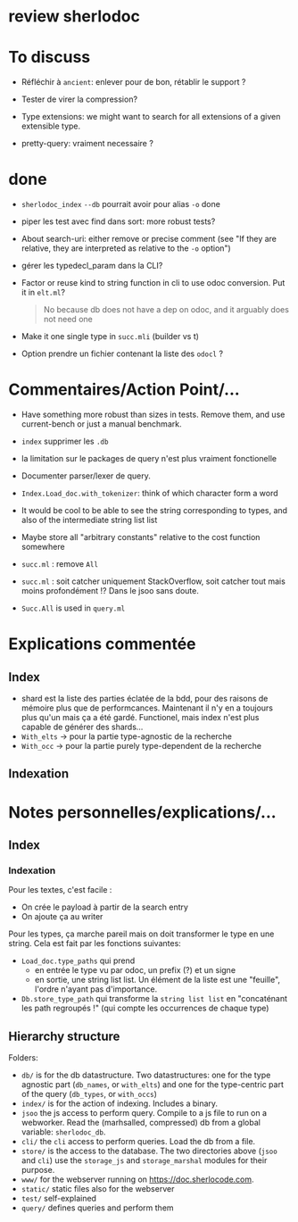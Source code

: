 # review sherlodoc

# To discuss

- Réfléchir à `ancient`: enlever pour de bon, rétablir le support ?
- Tester de virer la compression?
- Type extensions: we might want to search for all extensions of a given extensible type.

- pretty-query: vraiment necessaire ?

# done

- `sherlodoc_index` `--db` pourrait avoir pour alias `-o` done

- piper les test avec find dans sort: more robust tests?

- About search-uri: either remove or precise comment (see "If they are relative,
they are interpreted as relative to the `-o` option")

- gérer les typedecl_param dans la CLI?

- Factor or reuse kind to string function in cli to use odoc conversion. Put it in `elt.ml`?
  > No because db does not have a dep on odoc, and it arguably does not need one

- Make it one single type in `succ.mli` (builder vs t)

- Option prendre un fichier contenant la liste des `odocl` ?

# Commentaires/Action Point/...


- Have something more robust than sizes in tests. Remove them, and use
  current-bench or just a manual benchmark.
- `index` supprimer les `.db`

- la limitation sur le packages de query n'est plus vraiment fonctionelle

- Documenter parser/lexer de query.

- `Index.Load_doc.with_tokenizer`: think of which character form a word

- It would be cool to be able to see the string corresponding to types, and also of the intermediate string list list

- Maybe store all "arbitrary constants" relative to the cost function somewhere

<!-- - Essayer de comprendre dans `Load_doc.type_path` pourquoi l'ordre ne fait pas d'importance (see) -->

- `succ.ml` : remove `All`

- `succ.ml` : soit catcher uniquement StackOverflow, soit catcher tout mais moins profondément !? Dans le jsoo sans doute.

- `Succ.All` is used in `query.ml`

# Explications commentée

## Index

- shard est la liste des parties éclatée de la bdd, pour des raisons de mémoire
  plus que de performcances. Maintenant il n'y en a toujours plus qu'un mais ça
  a été gardé. Functionel, mais index n'est plus capable de générer des shards...
- `With_elts` -> pour la partie type-agnostic de la recherche
- `With_occ` -> pour la partie purely type-dependent de la recherche

## Indexation

# Notes personnelles/explications/...

## Index



### Indexation

Pour les textes, c'est facile :
- On crée le payload à partir de la search entry
- On ajoute ça au writer

Pour les types, ça marche pareil mais on doit transformer le type en une string.
Cela est fait par les fonctions suivantes:
- `Load_doc.type_paths` qui prend
  - en entrée le type vu par odoc, un prefix (?) et un signe
  - en sortie, une string list list. Un élément de la liste est une "feuille", l'ordre n'ayant pas d'importance.
- `Db.store_type_path` qui transforme la `string list list` en "concaténant les
  path regroupés !" (qui compte les occurrences de chaque type)

## Hierarchy structure

Folders:

- `db/` is for the db datastructure. Two datastructures: one for the type
  agnostic part (`db_names`, or `with_elts`) and one for the type-centric part
  of the query (`db_types`, or `with_occs`)
- `index/` is for the action of indexing. Includes a binary.
- `jsoo` the js access to perform query. Compile to a js file to run on a webworker. Read the (marhsalled,
  compressed) db from a global variable: `sherlodoc_db`.
- `cli/` the `cli` access to perform queries. Load the db from a file.
- `store/` is the access to the database. The two directories above (`jsoo` and
  `cli`) use the `storage_js` and `storage_marshal` modules for their purpose.
- `www/` for the webserver running on <https://doc.sherlocode.com>.
- `static/` static files also for the webserver
- `test/` self-explained
- `query/` defines queries and perform them





